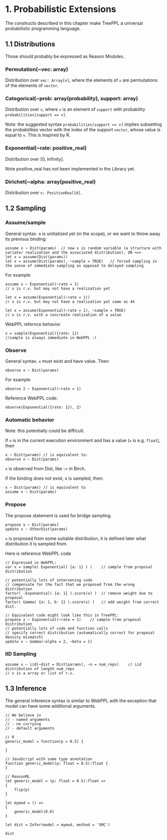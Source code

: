 # 1. Probabilistic Extensions

The constructs described in this chapter make TreePPL a universal probabilistic programming language.

## 1.1 Distributions

Those should probably be expressed as Reason Modules.

### Permutation(~vec: array)

Distribution over `vec: Array[n]`, where the elements of `v` are permutations of the elements of `vector`.

### Categorical(~prob: array(probability), support: array)

Distribution over `v`, where `v` is an element of `support` with probability `probabilities[support == v]`.

Note: the suggested syntax `probabilities[support == v]` implies subsetting the probabilities vector with the index of the support `vector`, whose value is equal to `v`. This is inspired by R.

### Exponential(~rate: positive_real)

Distribution over [0, Infinity].

Note positive_real has not been implemented in the Library yet.

### Dirichet(~alpha: array(positive_real)

Distribution over `v: PositiveReal[d]`.


## 1.2 Sampling

### Assume/sample

General syntax. x is unitialized yet (in the scope), or we want to throw away its previous binding:

	assume x ~ Dist(params)  // now x is random variable (a structure with variate/ realization and the associated distribution), OR <=>
	let x = assume(Dist(params))  
	let x = assume(Dist(params), ~sample = TRUE)   // forced sampling in the sense of immediate sampling as opposed to delayed sampling
	
For example

	assume x ~ Exponential(~rate = 1) 
	// x is r.v. but may not have a realization yet
	
	let x = assume(Exponential(~rate = 1))
	// x is r.v. but may not have a realization yet same as 44
	
	let x = assume(Exponential(~rate = 1), ~sample = TRUE)
	// x is r.v. with a concreate realization of a value
	
WebPPL refernce behavior

	x = sample(Exponential({rate: 1})
	//sample is always immediate in WebPPL :(

### Observe

General syntax. `x` must exist and have value. Then:

	observe x ~ Dist(params)
	
For example
	
	observe 2 ~ Exponential(~rate = 1)
	
Reference WebPPL code:

	observe(Exponential({rate: 1}), 2)
	
### Automatic behavior

Note: this potentially could be difficult.

If `x` is in the current execution environment and has a value (`x` is e.g. `float`), then

	x ~ Dist(params) // is equivalent to:
	observe x ~ Dist(params)

`x` is observed from Dist, like `~>` in Birch.

If the binding does not exist, x is sampled, then:

	x ~ Dist(params) // is equivalent to
	assume x ~ Dist(params)

### Propose

The propose statement is used for bridge sampling.

	propose x ~ Dist(params)
	update x ~ OtherDist(params)

`x` is proposed from some suitable distribution, it is defined later
what distribution it is sampled from.

Here is reference WebPPL code

	// Expressed in WebPPL:
	var x = sample( Exponential( {a: 1} ) )    // sample from proposal distribution

	// potentially lots of intervening code
	// compensate for the fact that we proposed from the wrong distribution
	factor( -Exponential( {a: 1} ).score(x) )  // remove weight due to proposal
	factor( Gamma( {a: 2, b: 1} ).score(x) )   // add weight from correct dist.

	// Equivalent code might look like this in TreePPL:
	propose x ~ Exponential(~rate = 1)    // sample from proposal distribution
	// potentially lots of code and function calls
	// specify correct distribution (automatically correct for proposal density mismatch)
	update x ~ Gamma(~alpha = 2, ~beta = 1)


### IID Sampling

	assume x ~ iid(~dist = Dist(params), ~n = num_reps)    // iid distribution of length num_reps	
	// x is a array or list of r.v.


## 1.3 Inference

The general inference syntax is similar to WebPPL with the exception that model 
can have some additional arguments.

	// We believe in
	// - named arguments
	// - no currying
	// - default arguments
	 
	// R
	generic_model = function(p = 0.5) {
	
	}
	
	// JavaScript with some type annotation
	function generic_model(p: float = 0.5):float {
	}
	
	// ReasonML
	let generic_model = (p: float = 0.5):float =>
	{
		flip(p)
	}
	
	let mymod = () =>
	{
		generic_model(0.6)
	}
	
	let dist = Infer(model = mymod, method = 'SMC')
	
	dist
	
	
	
